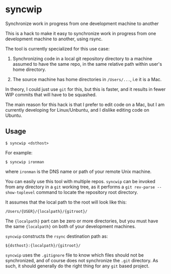 # syncwip
Synchronize work in progress from one development machine to another

This is a hack to make it easy to synchronize work in progress
from one development machine to another, using rsync.

The tool is currently specialized for this use case:

1. Synchronizing code in a local git repository directory to a machine
assumed to have the same repo, in the same relative path within user's home
directory.

2. The source machine has home directories in `/Users/...`, i.e it is a Mac.

In theory, I could just use `git` for this, but this is faster, and it results
in fewer WIP commits that will have to be squashed.

The main reason for this hack is that I prefer to edit code on a Mac,
but I am currently developing for Linux/Unbuntu, and I dislike editing code
on Ubuntu.

## Usage

```
$ syncwip <dsthost>
```

For example:

```
$ syncwip ironman
```

where `ironman` is the DNS name or path of your remote Unix machine.

You can easily use this tool with multiple repos. `syncwip` can be invoked
from any directory in a `git` working tree, as it performs a
`git rev-parse --show-toplevel` command to locate the repository root directory.

It assumes that the local path to the root will look like this:

`/Users/{USER}/{localpath}/{gitroot}/`

The `{localpath}` part can be zero or more directories, but you must have the
same `{localpath}` on both of your development machines.

`syncwip` constructs the `rsync` destination path as:

`${dsthost}:{localpath}/{gitroot}/`

`syncwip` uses the `.gitignore` file to know which files should not be
synchronized, and of course does not synchronize the `.git` directory.
As such, it should generally do the right thing for any `git` based
project.
